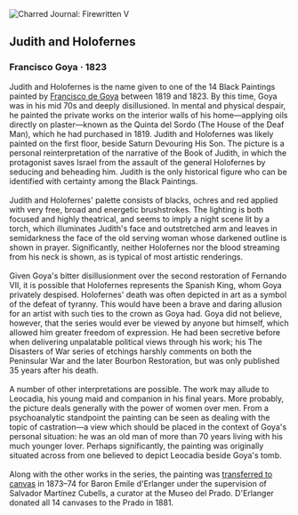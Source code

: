 <div class="artwork-of-the-day">
  <div class="container">
    <div class="img-wrapper">
      <img
        src="https://uploads3.wikiart.org/images/francisco-goya/judith-and-holovernes-1823.jpg!Large.jpg"
        alt="Charred Journal: Firewritten V" />
    </div>
    <div class="artwork-detail">
      <div class="artwork-origin"> 
        <h2 class="artwork-name">Judith and Holofernes</h2>
        <h3 class="artist">
          Francisco Goya
                    ·  1823
        </h3>
      </div>
      <p class="description">
        <span class="artwork-description-text ng-binding" ng-bind-html="viewModel.ArtworkOfTheDay.Description | unsafe">Judith and Holofernes is the name given to one of the 14 Black Paintings painted by <a target="_blank" href="/en/francisco-goya">Francisco de Goya</a> between 1819 and 1823. By this time, Goya was in his mid 70s and deeply disillusioned. In mental and physical despair, he painted the private works on the interior walls of his home—applying oils directly on plaster—known as the Quinta del Sordo (The House of the Deaf Man), which he had purchased in 1819. Judith and Holofernes was likely painted on the first floor, beside Saturn Devouring His Son. The picture is a personal reinterpretation of the narrative of the Book of Judith, in which the protagonist saves Israel from the assault of the general Holofernes by seducing and beheading him. Judith is the only historical figure who can be identified with certainty among the Black Paintings.
<br>
<br>Judith and Holofernes' palette consists of blacks, ochres and red applied with very free, broad and energetic brushstrokes. The lighting is both focused and highly theatrical, and seems to imply a night scene lit by a torch, which illuminates Judith's face and outstretched arm and leaves in semidarkness the face of the old serving woman whose darkened outline is shown in prayer. Significantly, neither Holofernes nor the blood streaming from his neck is shown, as is typical of most artistic renderings.
<br>
<br>Given Goya's bitter disillusionment over the second restoration of Fernando VII, it is possible that Holofernes represents the Spanish King, whom Goya privately despised. Holofernes' death was often depicted in art as a symbol of the defeat of tyranny. This would have been a brave and daring allusion for an artist with such ties to the crown as Goya had. Goya did not believe, however, that the series would ever be viewed by anyone but himself, which allowed him greater freedom of expression. He had been secretive before when delivering unpalatable political views through his work; his The Disasters of War series of etchings harshly comments on both the Peninsular War and the later Bourbon Restoration, but was only published 35 years after his death.
<br>
<br>A number of other interpretations are possible. The work may allude to Leocadia, his young maid and companion in his final years. More probably, the picture deals generally with the power of women over men. From a psychoanalytic standpoint the painting can be seen as dealing with the topic of castration—a view which should be placed in the context of Goya's personal situation: he was an old man of more than 70 years living with his much younger lover. Perhaps significantly, the painting was originally situated across from one believed to depict Leocadia beside Goya's tomb.
<br>
<br>Along with the other works in the series, the painting was <a target="_blank" href="/en/paintings-by-media/transferred-to-linen">transferred to canvas</a> in 1873–74 for Baron Emile d'Erlanger under the supervision of Salvador Martínez Cubells, a curator at the Museo del Prado. D'Erlanger donated all 14 canvases to the Prado in 1881.</span>
                        <div class="text-shadow-container" ng-show="showShadow" style=""></div>
      </p>
    </div>
  </div>

</div>
